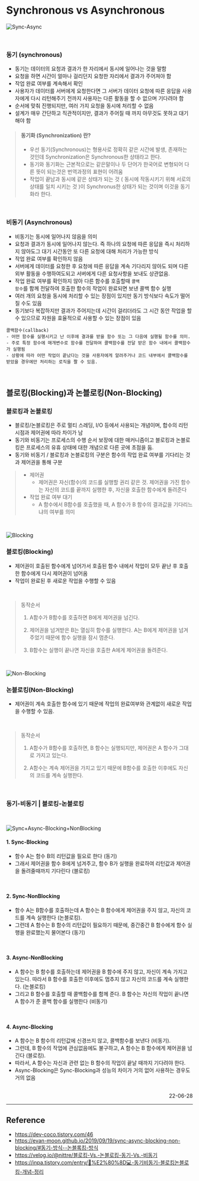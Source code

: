 # Synchronous vs Asynchronous

<div class="background-color">

![Sync-Async](./img/Sync_Async.png)
</div>

<br>

### 동기 (synchronous)
- 동기는 데이터의 요청과 결과가 한 자리에서 동시에 일어나는 것을 말함
- 요청을 하면 시간이 얼마나 걸리던지 요청한 자리에서 결과가 주어져야 함
- 작업 완료 여부를 계속해서 확인
- 사용자가 데이터를 서버에게 요청한다면 그 서버가 데이터 요청에 따른 응답을 사용자에게 다시 리턴해주기 전까지 사용자는 다른 활동을 할 수 없으며 기다려야 함
- 순서에 맞춰 진행되지만, 여러 가지 요청을 동시에 처리할 수 없음
- 설계가 매우 간단하고 직관적이지만, 결과가 주어질 때 까지 아무것도 못하고 대기해야 함

>#### 동기화 (Synchronization) 란?
>- 우선 동기(Synchronous)는 형용사로 정확히 같은 시간에 발생, 존재하는 것인데 Synchronization은 Synchronous한 상태라고 한다.
>- 동기와 동기화는 근본적으로는 같은말이나 두 단어가 한국어로 변형되어 다른 뜻이 되는것은 번역과정의 표현이 어려움
>- 작업이 끝남과 동시에 같은 상태가 되는 것 ( 동시에 작동시키기 위해 서로의 상태를 일치 시키는 것 )이 Synchronus한 상태가 되는 것이며 이것을 동기화라 한다.

<br>

### 비동기 (Asynchronous)
- 비동기는 동시에 일어나지 않음을 의미
- 요청과 결과가 동시에 일어나지 않는다. 즉 하나의 요청에 따른 응답을 즉시 처리하지 않아도그 대기 시간동안 또 다른 요청에 대해 처리가 가능한 방식
- 작업 완료 여부를 확인하지 않음
- 서버에게 데이터를 요청한 후 요청에 따른 응답을 계속 기다리지 않아도 되며 다른 외부 활동을 수행하여도되고 서버에게 다른 요청사항을 보내도 상관없음.
- 작업 완료 여부를 확인하지 않아 다른 함수를 호출할때 <code>콜백 함수</code>를 함께 전달하여 호출한 함수의 작업이 완료되면 보낸 콜백 함수 실행
- 여러 개의 요청을 동시에 처리할 수 있는 장점이 있지만 동기 방식보다 속도가 떨어질 수도 있음
- 동기보다 복잡하지만 결과가 주어지는데 시간이 걸리더라도 그 시간 동안 작업을 할 수 있으므로 자원을 효율적으로 사용할 수 있는 장점이 있음

```
콜백함수(callback) 
- 어떤 함수를 실행시키고 난 이후에 결과를 받을 함수 또는 그 다음에 실행될 함수를 의미. 
- 주로 특정 함수에 매개변수로 함수를 전달하여 콜백함수를 전달 받은 함수 내에서 콜백함수가 실행됨
- 상황에 따라 어떤 작업이 끝났다는 것을 사용자에게 알려주거나 코드 내부에서 콜백함수를 받았을 경우에만 처리하는 로직을 짤 수 있음.
```


<br>

## 블로킹(Blocking)과 논블로킹(Non-Blocking)

### 블로킹과 논블로킹
- 블로킹/논블로킹은 주로 멀티 스레딩, I/O 등에서 사용되는 개념이며, 합수의 리턴 시점과 제어권에 따라 차이가 남
- 동기와 비동기는 프로세스의 수행 순서 보장에 대한 매커니즘이고 블로킹과 논블로킹은 프로세스의 유휴 상태에 대한 개념으로 다른 곳에 초점을 둠.
- 동기와 비동기 / 블로킹과 논블로킹의 구분은 함수의 작업 완료 여부를 기다리는 것과 제어권을 통해 구분
>- 제어권
>   - 제어권은 자신(함수)의 코드를 실행할 권리 같은 것. 제어권을 가진 함수는 자신의 코드를 끝까지 실행한 후, 자신을 호출한 함수에게 돌려준다
>- 작업 완료 여부 대기
>   - A 함수에서 B함수를 호출했을 때, A 함수가 B 함수의 결과값을 기다리느냐의 여부를 의미

<br>

![Blocking](./img/blocking.png)

### 블로킹(Blocking)
- 제어권이 호출된 함수에게 넘어가서 호출된 함수 내에서 작업이 모두 끝난 후 호출한 함수에게 다시 제어권이 넘어옴
- 작업이 완료된 후 새로운 작업을 수행할 수 있음

<br>

> 동작순서
>1. A함수가 B함수를 호출하면 B에게 제어권을 넘긴다.
>
>2. 제어권을 넘겨받은 B는 열심히 함수를 실행한다. A는 B에게 제어권을 넘겨주었기 때문에 함수 실행을 잠시 멈춘다.
>3. B함수는 실행이 끝나면 자신을 호출한 A에게 제어권을 돌려준다.

<br>

![Non-Blocking](./img/non_blocking.png)

### 논블로킹(Non-Blocking)
- 제어권이 계속 호출한 함수에 있기 때문에 작업의 완료여부와 관계없이 새로운 작업을 수행할 수 있음.

<br>

> 동작순서
>1. A함수가 B함수를 호출하면, B 함수는 실행되지만, 제어권은 A 함수가 그대로 가지고 있는다.
>
>2. A함수는 계속 제어권을 가지고 있기 때문에 B함수를 호출한 이후에도 자신의 코드를 계속 실행한다.

<br>

### 동기-비동기 | 블로킹-논블로킹

<br>

![Sync+Async-Blocking+NonBlocking](./img/sync-blocking.png)

#### 1. Sync-Blocking
- 함수 A는 함수 B의 리턴값을 필요로 한다 (동기)
- 그래서 제어권을 함수 B에게 넘겨주고, 함수 B가 실행을 완료하여 리턴값과 제어권을 돌려줄때까지 기다린다 (블로킹)

<br>

#### 2. Sync-NonBlocking
- 함수 A는 B함수를 호출하는데 A 함수는 B 함수에게 제어권을 주지 않고, 자신의 코드를 계속 실행한다 (논블로킹).
- 그런데 A 함수는 B 함수의 리턴값이 필요하기 때문에, 중간중간 B 함수에게 함수 실행을 완료했는지 물어본다 (동기)

<br>

#### 3. Async-NonBlocking
- A 함수는 B 함수를 호출하는데 제어권을 B 함수에 주지 않고, 자신이 계속 가지고 있는다. 따라서 B 함수를 호출한 이후에도 멈추지 않고 자신의 코드를 계속 실행한다. (논블로킹)
- 그리고 B 함수를 호출할 때 콜백함수를 함께 준다. B 함수는 자신의 작업이 끝나면 A 함수가 준 콜백 함수를 실행한다 (비동기)

<br>

#### 4. Async-Blocking
- A 함수는 B 함수의 리턴값에 신경쓰지 않고, 콜백함수를 보낸다 (비동기).
- 그런데, B 함수의 작업에 관심없음에도 불구하고, A 함수는 B 함수에게 제어권을 넘긴다 (블로킹).
- 따라서, A 함수는 자신과 관련 없는 B 함수의 작업이 끝날 때까지 기다려야 한다.
- Async-Blocking은 Sync-Blocking과 성능의 차이가 거의 없어 사용하는 경우도 거의 없음

<br>

<div style="text-align: right">22-06-28</div>

-------

## Reference
- https://dev-coco.tistory.com/46
- https://evan-moon.github.io/2019/09/19/sync-async-blocking-non-blocking/#동기-방식--논블록킹-방식
- https://velog.io/@nittre/블로킹-Vs.-논블로킹-동기-Vs.-비동기
- https://inpa.tistory.com/entry/👩%E2%80%8D💻-동기비동기-블로킹논블로킹-개념-정리